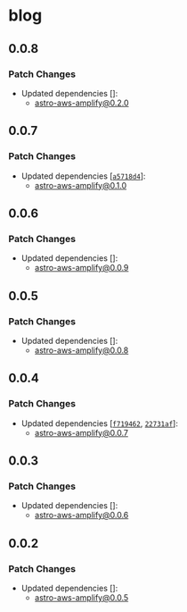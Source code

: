 # blog

## 0.0.8

### Patch Changes

- Updated dependencies []:
  - astro-aws-amplify@0.2.0

## 0.0.7

### Patch Changes

- Updated dependencies [[`a5718d4`](https://github.com/alexnguyennz/astro-aws-amplify/commit/a5718d470043db7abcd07e5c601c348a9a87efb5)]:
  - astro-aws-amplify@0.1.0

## 0.0.6

### Patch Changes

- Updated dependencies []:
  - astro-aws-amplify@0.0.9

## 0.0.5

### Patch Changes

- Updated dependencies []:
  - astro-aws-amplify@0.0.8

## 0.0.4

### Patch Changes

- Updated dependencies [[`f719462`](https://github.com/alexnguyennz/astro-aws-amplify/commit/f71946256dd1b62896bd49458eb9860f2da9ac94), [`22731af`](https://github.com/alexnguyennz/astro-aws-amplify/commit/22731af0794e054be7e55680f1bfe8d1c7dde7e0)]:
  - astro-aws-amplify@0.0.7

## 0.0.3

### Patch Changes

- Updated dependencies []:
  - astro-aws-amplify@0.0.6

## 0.0.2

### Patch Changes

- Updated dependencies []:
  - astro-aws-amplify@0.0.5
